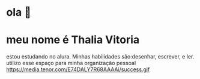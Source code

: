 # ola 🤙
# meu nome é Thalia Vitoria
estou estudando no alura. Minhas habilidades são:desenhar, escrever, e ler.
utilizo esse espaço para minha organização pessoal 
https://media.tenor.com/E74DALY7R68AAAAi/success.gif 
